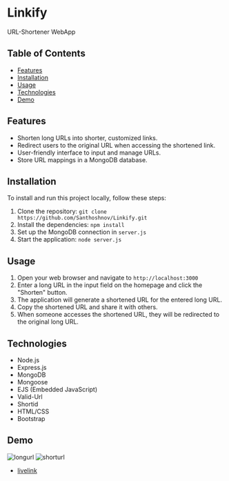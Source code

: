 # Linkify
   URL-Shortener WebApp

## Table of Contents

- [Features](#features)
- [Installation](#installation)
- [Usage](#usage)
- [Technologies](#technologies)
- [Demo](#demo)

## Features

- Shorten long URLs into shorter, customized links.
- Redirect users to the original URL when accessing the shortened link.
- User-friendly interface to input and manage URLs.
- Store URL mappings in a MongoDB database.

## Installation

To install and run this project locally, follow these steps:

1. Clone the repository: `git clone https://github.com/Santhoshnov/Linkify.git`
2. Install the dependencies: `npm install`
3. Set up the MongoDB connection in `server.js`
4. Start the application: `node server.js`

## Usage

1. Open your web browser and navigate to `http://localhost:3000`
2. Enter a long URL in the input field on the homepage and click the "Shorten" button.
3. The application will generate a shortened URL for the entered long URL.
4. Copy the shortened URL and share it with others.
5. When someone accesses the shortened URL, they will be redirected to the original long URL.

## Technologies

- Node.js
- Express.js
- MongoDB
- Mongoose
- EJS (Embedded JavaScript)
- Valid-Url
- Shortid
- HTML/CSS
- Bootstrap

## Demo


![longurl](https://github.com/Santhoshnov/Linkify/assets/108118100/dd089873-ef4a-42af-8979-dcddf40bfd42)
![shorturl](https://github.com/Santhoshnov/Linkify/assets/108118100/61162674-b00e-4772-886f-296063a033a0)

- [livelink](https://odd-tan-pangolin-veil.cyclic.app/)
